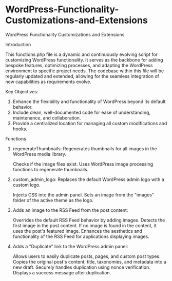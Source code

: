 # WordPress-Functionality-Customizations-and-Extensions
WordPress Functionality Customizations and Extensions
 
 Introduction
   
   This functions.php file is a dynamic and continuously evolving script for customizing WordPress functionality.
   It serves as the backbone for adding bespoke features, optimizing processes, and adapting the WordPress environment
   to specific project needs. The codebase within this file will be regularly updated and extended, allowing for the
   seamless integration of new capabilities as requirements evolve.
  
   Key Objectives:
  1. Enhance the flexibility and functionality of WordPress beyond its default behavior.
  2. Include clean, well-documented code for ease of understanding, maintenance, and collaboration.
  3. Provide a centralized location for managing all custom modifications and hooks.
 
Functions

1) regenerateThumbnails: Regenerates thumbnails for all images in the WordPress media library.

    Checks if the image files exist.
    Uses WordPress image processing functions to regenerate thumbnails.

2) custom_admin_logo: Replaces the default WordPress admin logo with a custom logo.

    Injects CSS into the admin panel.
    Sets an image from the "images" folder of the active theme as the logo.

3) Adds an image to the RSS Feed from the post content:

    Overrides the default RSS Feed behavior by adding images.
    Detects the first image in the post content.
    If no image is found in the content, it uses the post's featured image.
    Enhances the aesthetics and functionality of the RSS Feed for applications displaying images.

4) Adds a "Duplicate" link to the WordPress admin panel:

   Allows users to easily duplicate posts, pages, and custom post types. Copies the original post's content, title, taxonomies, and metadata into a new draft. Securely handles duplication using nonce     verification. Displays a success message after duplication.
